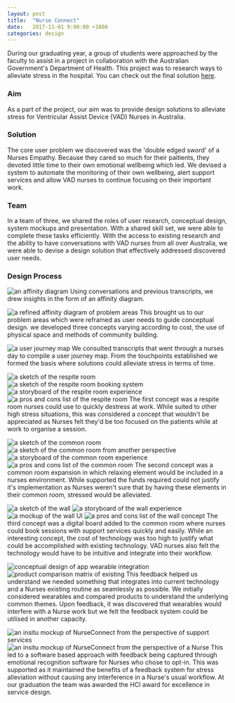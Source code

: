 ```yaml
---
layout: post
title:  "Nurse Connect"
date:   2017-11-01 9:00:00 +1000
categories: design
---
```


During our graduating year, a group of students were approached by the faculty to assist in a project in collaboration with the Australian Government's Department of Health. This project was to research ways to alleviate stress in the hospital.
You can check out the final solution [here](https://youtu.be/Yx6J1pdz-AQ).

### Aim

As a part of the project, our aim was to provide design solutions to alleviate stress for Ventricular Assist Device (VAD) Nurses in Australia.

### Solution

The core user problem we discovered was the 'double edged sword' of a Nurses Empathy. Because they cared so much for their paitients, they devoted little time to their own emotional wellbeing which led. We devised a system to automate the monitoring of their own wellbeing, alert support services and allow VAD nurses to continue focusing on their important work.

### Team

In a team of three, we shared the roles of user research, conceptual design, system mockups and presentation. With a shared skill set, we were able to complete these tasks efficiently. With the access to existing research and the ability to have conversations with VAD nurses from all over Australia, we were able to devise a design solution that effectively addressed discovered user needs.

### Design Process

![an affinity diagram](/blog/assets/images/affinity-vad.png)
Using conversations and previous transcripts, we drew insights in the form of an affinity diagram.

![a refined affinity diagram of problem areas](/blog/assets/images/pas-vad.png)
This brought us to our problem areas which were reframed as user needs to guide conceptual design. we developed three concepts varying according to cost, the use of physical space and methods of community building.

![a user journey map](/blog/assets/images/ujm-vad.png)
We consulted transcripts that went through a nurses day to compile a user journey map. From the touchpoints established we formed the basis where solutions could alleviate stress in terms of time.

![a sketch of the respite room](/blog/assets/images/p1-1-vad.png)
![a sketch of the respite room booking system](/blog/assets/images/p1-2-vad.png)
![a storyboard of the respite room experience](/blog/assets/images/p1-3-vad.png)
![a pros and cons list of the respite room](/blog/assets/images/p1-4-vad.png)
The first concept was a respite room nurses could use to quickly destress at work. While suited to other high stress situations, this was considered a concept that wouldn't be appreciated as Nurses felt they'd be too focused on the patients while at work to organise a session.

![a sketch of the common room](/blog/assets/images/p2-1-vad.png)
![a sketch of the common room from another perspective](/blog/assets/images/p2-2-vad.png)
![a storyboard of the common room experience](/blog/assets/images/p2-3-vad.png)
![a pros and cons list of the common room](/blog/assets/images/p2-4-vad.png)
The second concept was a common room expansion in which relaxing element would be included in a nurses environment. While supported the funds required could not justify it's implementation as Nurses weren't sure that by having these elements in their common room, stressed would be alleviated.

![a sketch of the wall](/blog/assets/images/p2-1-vad.png)
![a storyboard of the wall experience](/blog/assets/images/p2-2-vad.png)
![a mockup of the wall UI](/blog/assets/images/p2-3-vad.png)
![a pros and cons list of the wall concept](/blog/assets/images/p2-4-vad.png)
The third concept was a digital board added to the common room where nurses could book sessions with support services quickly and easily. While an interesting concept, the cost of technology was too high to justify what could be accomplished with existing technology. VAD nurses also felt the technology would have to be intuitive and integrate into their workflow.

![conceptual design of app wearable integration](/blog/assets/images/p4-1-vad.png)
![product comparison matrix of existing](/blog/assets/images/p4-2-vad.png)
This feedback helped us understand we needed something that integrates into current technology and a Nurses existing routine as seamlessly as possible. We initially considered wearables and compared products to understand the underlying common themes. Upon feedback, it was discovered that wearables would interfere with a Nurse work but we felt the feedback system could be utilised in another capacity.

![an insitu mockup of NurseConnect from the perspective of support services](/blog/assets/images/p5-1-vad.png)
![an insitu mockup of NurseConnect from the perspective of a Nurse](/blog/assets/images/p5-2-vad.png)
This led to a software based approach with feedback being captured through emotional recognition software for Nurses who chose to opt-in. This was supported as it maintained the benefits of a feedback system for stress alleviation without causing any interference in a Nurse's usual workflow. At our graduation the team was awarded the HCI award for excellence in service design.
